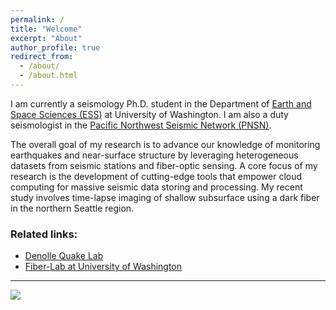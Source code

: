 ```yaml
---
permalink: /
title: "Welcome"
excerpt: "About"
author_profile: true
redirect_from: 
  - /about/
  - /about.html
---
```


I am currently a seismology Ph.D. student in the Department of [Earth and Space Sciences (ESS)](https://ess.washington.edu) at University of Washington. I am also a duty seismologist in the [Pacific Northwest Seismic Network (PNSN)](https://pnsn.org).

The overall goal of my research is to advance our knowledge of monitoring earthquakes and near-surface structure by leveraging heterogeneous datasets from seismic stations and fiber-optic sensing. A core focus of my research is the development of cutting-edge tools that empower cloud computing for massive seismic data storing and processing. My recent study involves time-lapse imaging of shallow subsurface using a dark fiber in the northern Seattle region. 



### Related links:
- [Denolle Quake Lab](https://denolle-lab.github.io)
- [Fiber-Lab at University of Washington](https://fiberlab.uw.edu)

---
![](https://niyiyu.github.io/images/ess.jpg)